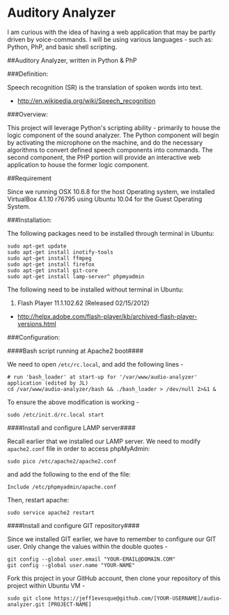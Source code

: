 Auditory Analyzer
=====================

I am curious with the idea of having a web application that may be partly driven by voice-commands.  I will be using various languages - such as: Python, PhP, and basic shell scripting.

##Auditory Analyzer, written in Python & PhP

###Definition:

Speech recognition (SR) is the translation of spoken words into text.

- http://en.wikipedia.org/wiki/Speech_recognition

###Overview:

This project will leverage Python's scripting ability - primarily to house the logic component of the sound analyzer.  The Python component will begin by activating the microphone on the machine, and do the necessary algorithms to convert defined speech components into commands.  The second component, the PHP portion will provide an interactive web application to house the former logic component.

##Requirement

Since we running OSX 10.6.8 for the host Operating system, we installed VirtualBox 4.1.10 r76795 using Ubuntu 10.04 for the Guest Operating System. 

###Installation:

The following packages need to be installed through terminal in Ubuntu:

```
sudo apt-get update
sudo apt-get install inotify-tools
sudo apt-get install ffmpeg
sudo apt-get install firefox
sudo apt-get install git-core
sudo apt-get install lamp-server^ phpmyadmin
```

The following need to be installed without terminal in Ubuntu:

1. Flash Player 11.1.102.62 (Released 02/15/2012)
  - http://helpx.adobe.com/flash-player/kb/archived-flash-player-versions.html

###Configuration:

####Bash script running at Apache2 boot####

We need to open `/etc/rc.local`, and add the following lines -

```
# run 'bash_loader' at start-up for '/var/www/audio-analyzer' application (edited by JL)
cd /var/www/audio-analyzer/bash && ./bash_loader > /dev/null 2>&1 &
```

To ensure the above modification is working -

```
sudo /etc/init.d/rc.local start
```

####Install and configure LAMP server####

Recall earlier that we installed our LAMP server.  We need to modify `apache2.conf` file in order to access phpMyAdmin:

```
sudo pico /etc/apache2/apache2.conf
```

and add the following to the end of the file:

```
Include /etc/phpmyadmin/apache.conf
```

Then, restart apache:

```
sudo service apache2 restart
```

####Install and configure GIT repository####

Since we installed GIT earlier, we have to remember to configure our GIT user.  Only change the values within the double quotes -

```
git config --global user.email "YOUR-EMAIL@DOMAIN.COM"
git config --global user.name "YOUR-NAME"
```

Fork this project in your GitHub account, then clone your repository of this project within Ubuntu VM -

```
sudo git clone https://jeff1evesque@github.com/[YOUR-USERNAME]/audio-analyzer.git [PROJECT-NAME]
```
